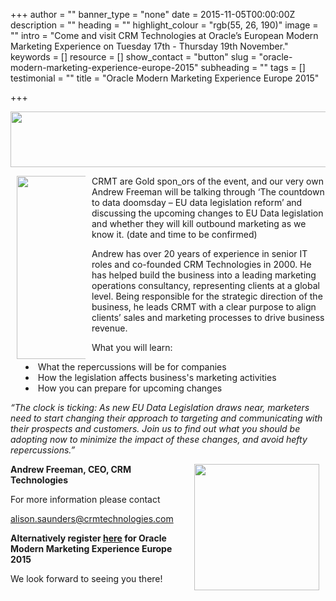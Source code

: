+++
author = ""
banner_type = "none"
date = 2015-11-05T00:00:00Z
description = ""
heading = ""
highlight_colour = "rgb(55, 26, 190)"
image = ""
intro = "Come and visit CRM Technologies at Oracle’s European Modern Marketing Experience on Tuesday 17th - Thursday 19th November."
keywords = []
resource = []
show_contact = "button"
slug = "oracle-modern-marketing-experience-europe-2015"
subheading = ""
tags = []
testimonial = ""
title = "Oracle Modern Marketing Experience Europe 2015"

+++
<p><a href="https://eventreg.oracle.com/profile/form/index.cfm?PKformID=0x25603659a6e"><img style="display: block; margin-left: auto; margin-right: auto;" src="https://d2texn0fmv1cgc.cloudfront.net/sites/default/files/MMEE_SponsorBanner-GOLD.png" alt="" width="724" height="89"></a></p>
<p><img style="float: left; max-width: 14%; margin: 0 10px; min-width: 110px;" src="https://d2texn0fmv1cgc.cloudfront.net/sites/default/files/MME_Sponsor_GOLD.png" alt="" width="292" height="293">CRMT are Gold spon_ors of the event, and our very own Andrew Freeman will be talking through ‘The countdown to data doomsday – EU data legislation reform’ and discussing the upcoming changes to EU Data legislation and whether they will kill outbound marketing as we know it. (date and time to be confirmed)</p>
<p>Andrew has over 20 years of experience in senior IT roles and co-founded CRM Technologies in 2000. He has helped build the business into a leading marketing operations consultancy, representing clients at a global level. Being responsible for the strategic direction of the business, he leads CRMT with a clear purpose to align clients’ sales and marketing processes to drive business revenue.</p>
<p>What you will learn:</p>
<ul style="list-style-position: inside;"><li>What the repercussions will be for companies</li>
<li>How the legislation affects business's marketing activities</li>
<li>How you can prepare for upcoming changes</li>
</ul><p><em>“The clock is ticking: As new EU Data Legislation draws near, marketers need to start changing their approach to targeting and communicating with their prospects and customers. Join us to find out what you should be adopting now to minimize the impact of these changes, and avoid hefty repercussions.”</em></p>
<p><strong><img style="float: right; margin: 0 10px;" src="https://d2texn0fmv1cgc.cloudfront.net/sites/default/files/MME_logo_color.png" alt="" width="200" height="202">Andrew Freeman, CEO, CRM Technologies</strong></p>
<p>For more information please contact</p>
<p><a href="mailto:alison.saunders@crmtechnologies.com" target="_blank">alison.saunders@crmtechnologies.com</a></p>
<p><strong>Alternatively register <a href="https://eventreg.oracle.com/profile/form/index.cfm?PKformID=0x25603659a6e">here</a> for Oracle Modern Marketing Experience Europe 2015</strong></p_>
<p>We look forward to seeing you there!</p>